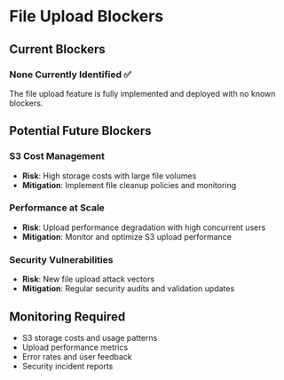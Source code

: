 # File Upload Blockers

## Current Blockers

### None Currently Identified ✅

The file upload feature is fully implemented and deployed with no known blockers.

## Potential Future Blockers

### S3 Cost Management
- **Risk**: High storage costs with large file volumes
- **Mitigation**: Implement file cleanup policies and monitoring

### Performance at Scale
- **Risk**: Upload performance degradation with high concurrent users
- **Mitigation**: Monitor and optimize S3 upload performance

### Security Vulnerabilities
- **Risk**: New file upload attack vectors
- **Mitigation**: Regular security audits and validation updates

## Monitoring Required
- S3 storage costs and usage patterns
- Upload performance metrics
- Error rates and user feedback
- Security incident reports 